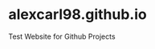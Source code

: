 # alexcarl98.github.io
Test Website for Github Projects
<!-- 
![Index](index.html) -->

<!-- 
## AI / ML
### EnhancedLaneDetection
### Spotify Playlist Maker
### Quickbooks Desktop Monthly Billing Assistant
### Maze PathFinder
### Tic-Tac-Total




## Mobile App Development

### FitnessFriend

## Embedded Projects/Games

### Card Counting Game (GB)

### Physics Based Game (PICO8) -->